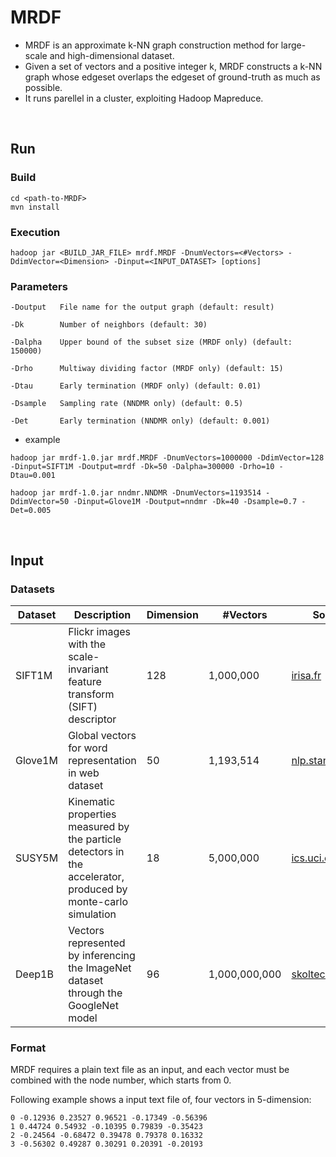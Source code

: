 # MRDF
- MRDF is an approximate k-NN graph construction method for large-scale and high-dimensional dataset.
- Given a set of vectors and a positive integer k, MRDF constructs a k-NN graph whose edgeset overlaps the edgeset of ground-truth as much as possible.
- It runs parellel in a cluster, exploiting Hadoop Mapreduce.
<br>

## Run

### Build

```
cd <path-to-MRDF>
mvn install
```

### Execution
```
hadoop jar <BUILD_JAR_FILE> mrdf.MRDF -DnumVectors=<#Vectors> -DdimVector=<Dimension> -Dinput=<INPUT_DATASET> [options]
```

### Parameters

```
-Doutput   File name for the output graph (default: result)

-Dk        Number of neighbors (default: 30)

-Dalpha    Upper bound of the subset size (MRDF only) (default: 150000)

-Drho      Multiway dividing factor (MRDF only) (default: 15)

-Dtau      Early termination (MRDF only) (default: 0.01)

-Dsample   Sampling rate (NNDMR only) (default: 0.5)
 
-Det       Early termination (NNDMR only) (default: 0.001)
```

- example
```
hadoop jar mrdf-1.0.jar mrdf.MRDF -DnumVectors=1000000 -DdimVector=128 -Dinput=SIFT1M -Doutput=mrdf -Dk=50 -Dalpha=300000 -Drho=10 -Dtau=0.001 
```
```
hadoop jar mrdf-1.0.jar nndmr.NNDMR -DnumVectors=1193514 -DdimVector=50 -Dinput=Glove1M -Doutput=nndmr -Dk=40 -Dsample=0.7 -Det=0.005
```
<br>

## Input

### Datasets

| Dataset | Description | Dimension | #Vectors | Source |
| --- | --- | --- | --- | --- |
| SIFT1M | Flickr images with the scale-invariant feature transform (SIFT) descriptor | 128 | 1,000,000 | [irisa.fr](http://corpus-texmex.irisa.fr/) |
| Glove1M | Global vectors for word representation in web dataset | 50 | 1,193,514 | [nlp.stanford.edu](https://nlp.stanford.edu/projects/glove/) |
| SUSY5M | Kinematic properties measured by the particle detectors in the accelerator, produced by monte-carlo simulation | 18 | 5,000,000 | [ics.uci.edu](https://archive.ics.uci.edu/ml/datasets/SUSY) |
| Deep1B | Vectors represented by inferencing the ImageNet dataset through the GoogleNet model | 96 | 1,000,000,000 | [skoltech.ru](http://sites.skoltech.ru/compvision/noimi/) |

### Format

MRDF requires a plain text file as an input, and each vector must be combined with the node number, which starts from 0.

Following example shows a input text file of, four vectors in 5-dimension:
```
0 -0.12936 0.23527 0.96521 -0.17349 -0.56396
1 0.44724 0.54932 -0.10395 0.79839 -0.35423
2 -0.24564 -0.68472 0.39478 0.79378 0.16332
3 -0.56302 0.49287 0.30291 0.20391 -0.20193
```
